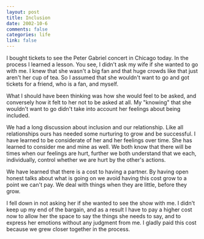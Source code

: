 ```yaml
--- 
layout: post
title: Inclusion
date: 2002-10-6
comments: false
categories: life
link: false
---
```

I bought tickets to see the Peter Gabriel concert in Chicago today. In the process I learned a lesson. You see, I didn't ask my wife if she wanted to go with me. I knew that she wasn't a big fan and that huge crowds like that just aren't her cup of tea. So I assumed that she wouldn't want to go and got tickets for a friend, who is a fan, and myself.

What I should have been thinking was how she would feel to be asked, and conversely how it felt to her not to be asked at all. My "knowing" that she wouldn't want to go didn't take into account her feelings about being included.

We had a long discussion about inclusion and our relationship. Like all relationships ours has needed some nurturing to grow and be successful. I have learned to be considerate of her and her feelings over time. She has learned to consider me and mine as well. We both know that there will be times when our feelings are hurt, further we both understand that we each, individually, control whether we are hurt by the other's actions.

We have learned that there is a cost to having a partner. By having open honest talks about what is going on we avoid having this cost grow to a point we can't pay. We deal with things when they are little, before they grow.

I fell down in not asking her if she wanted to see the show with me. I didn't keep up my end of the bargain, and as a result I have to pay a higher cost now to allow her the space to say the things she needs to say, and to express her emotions without any judgment from me. I gladly paid this cost because we grew closer together in the process.
